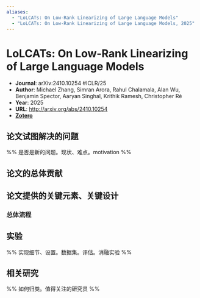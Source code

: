 ```yaml
---
aliases:
  - "LoLCATs: On Low-Rank Linearizing of Large Language Models"
  - "LoLCATs: On Low-Rank Linearizing of Large Language Models, 2025"
---
```

# LoLCATs: On Low-Rank Linearizing of Large Language Models

- **Journal**: arXiv:2410.10254 #ICLR/25
- **Author**: Michael Zhang, Simran Arora, Rahul Chalamala, Alan Wu, Benjamin Spector, Aaryan Singhal, Krithik Ramesh, Christopher Ré
- **Year**: 2025
- **URL**: http://arxiv.org/abs/2410.10254
- [**Zotero**](zotero://select/items/@2025LoLCATsLowRankLinearizingZhang)

## 论文试图解决的问题

%% 是否是新的问题。现状、难点。motivation %%

## 论文的总体贡献

## 论文提供的关键元素、关键设计

### 总体流程

## 实验

%% 实现细节、设置。数据集。评估。消融实验 %%

## 相关研究

%% 如何归类。值得关注的研究员 %%
